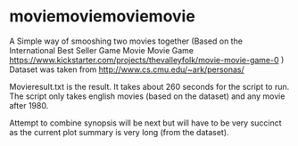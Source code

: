 # moviemoviemoviemovie
A Simple way of smooshing two movies together (Based on the International Best Seller Game Movie Movie Game https://www.kickstarter.com/projects/thevalleyfolk/movie-movie-game-0 )
Dataset was taken from http://www.cs.cmu.edu/~ark/personas/

Movieresult.txt is the result. It takes about 260 seconds for the script to run. The script only takes english movies (based on the dataset) and any movie after 1980.

Attempt to combine synopsis will be next but will have to be very succinct as the current plot summary is very long (from the dataset).
